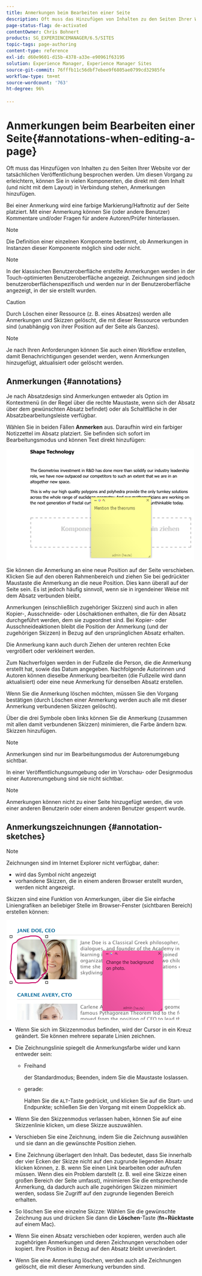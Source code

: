 ```yaml
---
title: Anmerkungen beim Bearbeiten einer Seite
description: Oft muss das Hinzufügen von Inhalten zu den Seiten Ihrer Website vor der tatsächlichen Veröffentlichung besprochen werden. Zur Erleichterung dieses Vorgangs können Sie in vielen Komponenten, die in direkter Verbindung mit dem Inhalt stehen, Anmerkungen hinzufügen.
page-status-flag: de-activated
contentOwner: Chris Bohnert
products: SG_EXPERIENCEMANAGER/6.5/SITES
topic-tags: page-authoring
content-type: reference
exl-id: d60e9601-d15b-4378-a33e-e90961f63195
solution: Experience Manager, Experience Manager Sites
source-git-commit: 76fffb11c56dbf7ebee9f6805ae0799cd32985fe
workflow-type: tm+mt
source-wordcount: '763'
ht-degree: 96%

---
```


# Anmerkungen beim Bearbeiten einer Seite{#annotations-when-editing-a-page}

Oft muss das Hinzufügen von Inhalten zu den Seiten Ihrer Website vor der tatsächlichen Veröffentlichung besprochen werden. Um diesen Vorgang zu erleichtern, können Sie in vielen Komponenten, die direkt mit dem Inhalt (und nicht mit dem Layout) in Verbindung stehen, Anmerkungen hinzufügen.

Bei einer Anmerkung wird eine farbige Markierung/Haftnotiz auf der Seite platziert. Mit einer Anmerkung können Sie (oder andere Benutzer) Kommentare und/oder Fragen für andere Autoren/Prüfer hinterlassen.

>[!NOTE]
>
>Die Definition einer einzelnen Komponente bestimmt, ob Anmerkungen in Instanzen dieser Komponente möglich sind oder nicht.

>[!NOTE]
>
>In der klassischen Benutzeroberfläche erstellte Anmerkungen werden in der Touch-optimierten Benutzeroberfläche angezeigt. Zeichnungen sind jedoch benutzeroberflächenspezifisch und werden nur in der Benutzeroberfläche angezeigt, in der sie erstellt wurden.

>[!CAUTION]
>
>Durch Löschen einer Ressource (z. B. eines Absatzes) werden alle Anmerkungen und Skizzen gelöscht, die mit dieser Ressource verbunden sind (unabhängig von ihrer Position auf der Seite als Ganzes).

>[!NOTE]
>
>Je nach Ihren Anforderungen können Sie auch einen Workflow erstellen, damit Benachrichtigungen gesendet werden, wenn Anmerkungen hinzugefügt, aktualisiert oder gelöscht werden.

## Anmerkungen {#annotations}

Je nach Absatzdesign sind Anmerkungen entweder als Option im Kontextmenü (in der Regel über die rechte Maustaste, wenn sich der Absatz über dem gewünschten Absatz befindet) oder als Schaltfläche in der Absatzbearbeitungsleiste verfügbar.

Wählen Sie in beiden Fällen **Anmerken** aus. Daraufhin wird ein farbiger Notizzettel im Absatz platziert. Sie befinden sich sofort im Bearbeitungsmodus und können Text direkt hinzufügen:

![chlimage_1-137](assets/chlimage_1-137.png)

Sie können die Anmerkung an eine neue Position auf der Seite verschieben. Klicken Sie auf den oberen Rahmenbereich und ziehen Sie bei gedrückter Maustaste die Anmerkung an die neue Position. Dies kann überall auf der Seite sein. Es ist jedoch häufig sinnvoll, wenn sie in irgendeiner Weise mit dem Absatz verbunden bleibt.

Anmerkungen (einschließlich zugehöriger Skizzen) sind auch in allen Kopier-, Ausschneide- oder Löschaktionen enthalten, die für den Absatz durchgeführt werden, dem sie zugeordnet sind. Bei Kopier- oder Ausschneideaktionen bleibt die Position der Anmerkung (und der zugehörigen Skizzen) in Bezug auf den ursprünglichen Absatz erhalten.

Die Anmerkung kann auch durch Ziehen der unteren rechten Ecke vergrößert oder verkleinert werden.

Zum Nachverfolgen werden in der Fußzeile die Person, die die Anmerkung erstellt hat, sowie das Datum angegeben. Nachfolgende Autorinnen und Autoren können dieselbe Anmerkung bearbeiten (die Fußzeile wird dann aktualisiert) oder eine neue Anmerkung für denselben Absatz erstellen.

Wenn Sie die Anmerkung löschen möchten, müssen Sie den Vorgang bestätigen (durch Löschen einer Anmerkung werden auch alle mit dieser Anmerkung verbundenen Skizzen gelöscht).

Über die drei Symbole oben links können Sie die Anmerkung (zusammen mit allen damit verbundenen Skizzen) minimieren, die Farbe ändern bzw. Skizzen hinzufügen.

>[!NOTE]
>
>Anmerkungen sind nur im Bearbeitungsmodus der Autorenumgebung sichtbar.
>
>In einer Veröffentlichungsumgebung oder im Vorschau- oder Designmodus einer Autorenumgebung sind sie nicht sichtbar.

>[!NOTE]
>
>Anmerkungen können nicht zu einer Seite hinzugefügt werden, die von einer anderen Benutzerin oder einem anderen Benutzer gesperrt wurde.

## Anmerkungszeichnungen {#annotation-sketches}

>[!NOTE]
>
>Zeichnungen sind im Internet Explorer nicht verfügbar, daher:
>
>* wird das Symbol nicht angezeigt
>* vorhandene Skizzen, die in einem anderen Browser erstellt wurden, werden nicht angezeigt.
>

Skizzen sind eine Funktion von Anmerkungen, über die Sie einfache Liniengrafiken an beliebiger Stelle im Browser-Fenster (sichtbaren Bereich) erstellen können:

![chlimage_1-138](assets/chlimage_1-138.png)

* Wenn Sie sich im Skizzenmodus befinden, wird der Cursor in ein Kreuz geändert. Sie können mehrere separate Linien zeichnen.
* Die Zeichnungslinie spiegelt die Anmerkungsfarbe wider und kann entweder sein:

   * Freihand

     der Standardmodus; Beenden, indem Sie die Maustaste loslassen.

   * gerade:

     Halten Sie die `ALT`-Taste gedrückt, und klicken Sie auf die Start- und Endpunkte; schließen Sie den Vorgang mit einem Doppelklick ab.

* Wenn Sie den Skizzenmodus verlassen haben, können Sie auf eine Skizzenlinie klicken, um diese Skizze auszuwählen.
* Verschieben Sie eine Zeichnung, indem Sie die Zeichnung auswählen und sie dann an die gewünschte Position ziehen.
* Eine Zeichnung überlagert den Inhalt. Das bedeutet, dass Sie innerhalb der vier Ecken der Skizze nicht auf den zugrunde liegenden Absatz klicken können, z. B. wenn Sie einen Link bearbeiten oder aufrufen müssen. Wenn dies ein Problem darstellt (z. B. weil eine Skizze einen großen Bereich der Seite umfasst), minimieren Sie die entsprechende Anmerkung, da dadurch auch alle zugehörigen Skizzen minimiert werden, sodass Sie Zugriff auf den zugrunde liegenden Bereich erhalten.
* So löschen Sie eine einzelne Skizze: Wählen Sie die gewünschte Zeichnung aus und drücken Sie dann die **Löschen**-Taste (**fn**+**Rücktaste** auf einem Mac).

* Wenn Sie einen Absatz verschieben oder kopieren, werden auch alle zugehörigen Anmerkungen und deren Zeichnungen verschoben oder kopiert. Ihre Position in Bezug auf den Absatz bleibt unverändert.
* Wenn Sie eine Anmerkung löschen, werden auch alle Zeichnungen gelöscht, die mit dieser Anmerkung verbunden sind.

